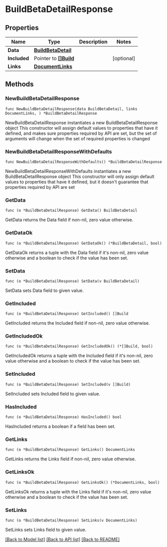 # BuildBetaDetailResponse

## Properties

Name | Type | Description | Notes
------------ | ------------- | ------------- | -------------
**Data** | [**BuildBetaDetail**](BuildBetaDetail.md) |  | 
**Included** | Pointer to [**[]Build**](Build.md) |  | [optional] 
**Links** | [**DocumentLinks**](DocumentLinks.md) |  | 

## Methods

### NewBuildBetaDetailResponse

`func NewBuildBetaDetailResponse(data BuildBetaDetail, links DocumentLinks, ) *BuildBetaDetailResponse`

NewBuildBetaDetailResponse instantiates a new BuildBetaDetailResponse object
This constructor will assign default values to properties that have it defined,
and makes sure properties required by API are set, but the set of arguments
will change when the set of required properties is changed

### NewBuildBetaDetailResponseWithDefaults

`func NewBuildBetaDetailResponseWithDefaults() *BuildBetaDetailResponse`

NewBuildBetaDetailResponseWithDefaults instantiates a new BuildBetaDetailResponse object
This constructor will only assign default values to properties that have it defined,
but it doesn't guarantee that properties required by API are set

### GetData

`func (o *BuildBetaDetailResponse) GetData() BuildBetaDetail`

GetData returns the Data field if non-nil, zero value otherwise.

### GetDataOk

`func (o *BuildBetaDetailResponse) GetDataOk() (*BuildBetaDetail, bool)`

GetDataOk returns a tuple with the Data field if it's non-nil, zero value otherwise
and a boolean to check if the value has been set.

### SetData

`func (o *BuildBetaDetailResponse) SetData(v BuildBetaDetail)`

SetData sets Data field to given value.


### GetIncluded

`func (o *BuildBetaDetailResponse) GetIncluded() []Build`

GetIncluded returns the Included field if non-nil, zero value otherwise.

### GetIncludedOk

`func (o *BuildBetaDetailResponse) GetIncludedOk() (*[]Build, bool)`

GetIncludedOk returns a tuple with the Included field if it's non-nil, zero value otherwise
and a boolean to check if the value has been set.

### SetIncluded

`func (o *BuildBetaDetailResponse) SetIncluded(v []Build)`

SetIncluded sets Included field to given value.

### HasIncluded

`func (o *BuildBetaDetailResponse) HasIncluded() bool`

HasIncluded returns a boolean if a field has been set.

### GetLinks

`func (o *BuildBetaDetailResponse) GetLinks() DocumentLinks`

GetLinks returns the Links field if non-nil, zero value otherwise.

### GetLinksOk

`func (o *BuildBetaDetailResponse) GetLinksOk() (*DocumentLinks, bool)`

GetLinksOk returns a tuple with the Links field if it's non-nil, zero value otherwise
and a boolean to check if the value has been set.

### SetLinks

`func (o *BuildBetaDetailResponse) SetLinks(v DocumentLinks)`

SetLinks sets Links field to given value.



[[Back to Model list]](../README.md#documentation-for-models) [[Back to API list]](../README.md#documentation-for-api-endpoints) [[Back to README]](../README.md)


